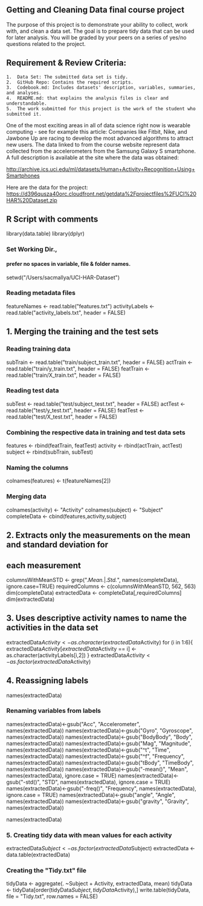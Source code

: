 ## Getting and Cleaning Data final course project

The purpose of this project is to demonstrate your ability to collect, work with, and clean a data set. 
The goal is to prepare tidy data that can be used for later analysis. 
You will be graded by your peers on a series of yes/no questions related to the project. 

## Requirement & Review Criteria:
	1.	Data Set: The submitted data set is tidy.
	2.	GitHub Repo: Contains the required scripts.
	3.	Codebook.md: Includes datasets' description, variables, summaries, and analyses.
	4.	README.md: that explains the analysis files is clear and understandable.
	5.	The work submitted for this project is the work of the student who submitted it.

One of the most exciting areas in all of data science right now is wearable computing - see for example this article: 
Companies like Fitbit, Nike, and Jawbone Up are racing to develop the most advanced algorithms to attract new users. 
The data linked to from the course website represent data collected from the accelerometers from the Samsung Galaxy S smartphone. A full description is available at the site where the data was obtained:

http://archive.ics.uci.edu/ml/datasets/Human+Activity+Recognition+Using+Smartphones

Here are the data for the project:
https://d396qusza40orc.cloudfront.net/getdata%2Fprojectfiles%2FUCI%20HAR%20Dataset.zip

## R Script with comments

library(data.table)
library(dplyr)

### Set Working Dir., 
#### prefer no spaces in variable, file & folder names.
setwd("/Users/sacmallya/UCI-HAR-Dataset")

### Reading metadata files
featureNames <- read.table("features.txt")
activityLabels <- read.table("activity_labels.txt", header = FALSE)

## 1. Merging the training and the test sets 

### Reading training data
subTrain <- read.table("train/subject_train.txt", header = FALSE)
actTrain <- read.table("train/y_train.txt", header = FALSE)
featTrain <- read.table("train/X_train.txt", header = FALSE)

### Reading test data
subTest <- read.table("test/subject_test.txt", header = FALSE)
actTest <- read.table("test/y_test.txt", header = FALSE)
featTest <- read.table("test/X_test.txt", header = FALSE)

### Combining the respective data in training and test data sets

features <- rbind(featTrain, featTest)
activity <- rbind(actTrain, actTest)
subject <- rbind(subTrain, subTest)


### Naming the columns
colnames(features) <- t(featureNames[2])

### Merging data
colnames(activity) <- "Activity"
colnames(subject) <- "Subject"
completeData <- cbind(features,activity,subject)

## 2. Extracts only the measurements on the mean and standard deviation for
## each measurement

columnsWithMeanSTD <- grep(".*Mean.*|.*Std.*", names(completeData), ignore.case=TRUE)
requiredColumns <- c(columnsWithMeanSTD, 562, 563)
dim(completeData)
extractedData <- completeData[,requiredColumns]
dim(extractedData)

## 3. Uses descriptive activity names to name the activities in the data set

extractedData$Activity <- as.character(extractedData$Activity)
for (i in 1:6){
  extractedData$Activity[extractedData$Activity == i] <- as.character(activityLabels[i,2])
}
extractedData$Activity <- as.factor(extractedData$Activity)

## 4. Reassigning labels

names(extractedData)

### Renaming variables from labels

names(extractedData)<-gsub("Acc", "Accelerometer", names(extractedData))
names(extractedData)<-gsub("Gyro", "Gyroscope", names(extractedData))
names(extractedData)<-gsub("BodyBody", "Body", names(extractedData))
names(extractedData)<-gsub("Mag", "Magnitude", names(extractedData))
names(extractedData)<-gsub("^t", "Time", names(extractedData))
names(extractedData)<-gsub("^f", "Frequency", names(extractedData))
names(extractedData)<-gsub("tBody", "TimeBody", names(extractedData))
names(extractedData)<-gsub("-mean()", "Mean", names(extractedData), ignore.case = TRUE)
names(extractedData)<-gsub("-std()", "STD", names(extractedData), ignore.case = TRUE)
names(extractedData)<-gsub("-freq()", "Frequency", names(extractedData), ignore.case = TRUE)
names(extractedData)<-gsub("angle", "Angle", names(extractedData))
names(extractedData)<-gsub("gravity", "Gravity", names(extractedData))

names(extractedData)

### 5. Creating tidy data with mean values for each activity

extractedData$Subject <- as.factor(extractedData$Subject)
extractedData <- data.table(extractedData)

### Creating the "Tidy.txt" file
tidyData <- aggregate(. ~Subject + Activity, extractedData, mean)
tidyData <- tidyData[order(tidyData$Subject,tidyData$Activity),]
write.table(tidyData, file = "Tidy.txt", row.names = FALSE)
